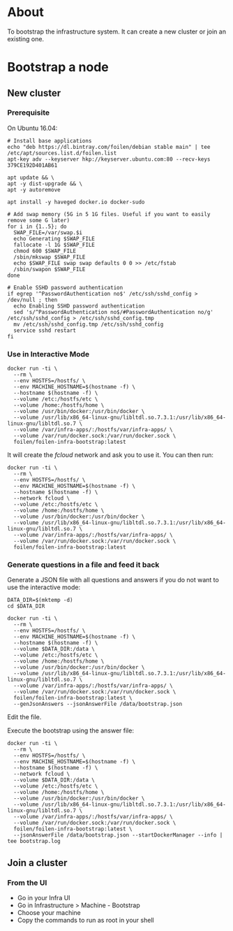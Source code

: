 # About

To bootstrap the infrastructure system. It can create a new cluster or join an existing one.

# Bootstrap a node

## New cluster

### Prerequisite

On Ubuntu 16.04:

```
# Install base applications
echo "deb https://dl.bintray.com/foilen/debian stable main" | tee /etc/apt/sources.list.d/foilen.list
apt-key adv --keyserver hkp://keyserver.ubuntu.com:80 --recv-keys 379CE192D401AB61

apt update && \
apt -y dist-upgrade && \
apt -y autoremove

apt install -y haveged docker.io docker-sudo

# Add swap memory (5G in 5 1G files. Useful if you want to easily remove some G later)
for i in {1..5}; do
  SWAP_FILE=/var/swap.$i
  echo Generating $SWAP_FILE
  fallocate -l 1G $SWAP_FILE
  chmod 600 $SWAP_FILE
  /sbin/mkswap $SWAP_FILE
  echo $SWAP_FILE swap swap defaults 0 0 >> /etc/fstab
  /sbin/swapon $SWAP_FILE
done

# Enable SSHD password authentication
if egrep '^PasswordAuthentication no$' /etc/ssh/sshd_config > /dev/null ; then
  echo Enabling SSHD password authentication
  sed 's/^PasswordAuthentication no$/#PasswordAuthentication no/g' /etc/ssh/sshd_config > /etc/ssh/sshd_config.tmp
  mv /etc/ssh/sshd_config.tmp /etc/ssh/sshd_config
  service sshd restart
fi
```

### Use in Interactive Mode

```
docker run -ti \
  --rm \
  --env HOSTFS=/hostfs/ \
  --env MACHINE_HOSTNAME=$(hostname -f) \
  --hostname $(hostname -f) \
  --volume /etc:/hostfs/etc \
  --volume /home:/hostfs/home \
  --volume /usr/bin/docker:/usr/bin/docker \
  --volume /usr/lib/x86_64-linux-gnu/libltdl.so.7.3.1:/usr/lib/x86_64-linux-gnu/libltdl.so.7 \
  --volume /var/infra-apps/:/hostfs/var/infra-apps/ \
  --volume /var/run/docker.sock:/var/run/docker.sock \
  foilen/foilen-infra-bootstrap:latest
```

It will create the *fcloud* network and ask you to use it. You can then run:

```
docker run -ti \
  --rm \
  --env HOSTFS=/hostfs/ \
  --env MACHINE_HOSTNAME=$(hostname -f) \
  --hostname $(hostname -f) \
  --network fcloud \
  --volume /etc:/hostfs/etc \
  --volume /home:/hostfs/home \
  --volume /usr/bin/docker:/usr/bin/docker \
  --volume /usr/lib/x86_64-linux-gnu/libltdl.so.7.3.1:/usr/lib/x86_64-linux-gnu/libltdl.so.7 \
  --volume /var/infra-apps/:/hostfs/var/infra-apps/ \
  --volume /var/run/docker.sock:/var/run/docker.sock \
  foilen/foilen-infra-bootstrap:latest
```

### Generate questions in a file and feed it back

Generate a JSON file with all questions and answers if you do not want to use the interactive mode:

```
DATA_DIR=$(mktemp -d)
cd $DATA_DIR

docker run -ti \
  --rm \
  --env HOSTFS=/hostfs/ \
  --env MACHINE_HOSTNAME=$(hostname -f) \
  --hostname $(hostname -f) \
  --volume $DATA_DIR:/data \
  --volume /etc:/hostfs/etc \
  --volume /home:/hostfs/home \
  --volume /usr/bin/docker:/usr/bin/docker \
  --volume /usr/lib/x86_64-linux-gnu/libltdl.so.7.3.1:/usr/lib/x86_64-linux-gnu/libltdl.so.7 \
  --volume /var/infra-apps/:/hostfs/var/infra-apps/ \
  --volume /var/run/docker.sock:/var/run/docker.sock \
  foilen/foilen-infra-bootstrap:latest \
  --genJsonAnswers --jsonAnswerFile /data/bootstrap.json
```

Edit the file.

Execute the bootstrap using the answer file:

```
docker run -ti \
  --rm \
  --env HOSTFS=/hostfs/ \
  --env MACHINE_HOSTNAME=$(hostname -f) \
  --hostname $(hostname -f) \
  --network fcloud \
  --volume $DATA_DIR:/data \
  --volume /etc:/hostfs/etc \
  --volume /home:/hostfs/home \
  --volume /usr/bin/docker:/usr/bin/docker \
  --volume /usr/lib/x86_64-linux-gnu/libltdl.so.7.3.1:/usr/lib/x86_64-linux-gnu/libltdl.so.7 \
  --volume /var/infra-apps/:/hostfs/var/infra-apps/ \
  --volume /var/run/docker.sock:/var/run/docker.sock \
  foilen/foilen-infra-bootstrap:latest \
  --jsonAnswerFile /data/bootstrap.json --startDockerManager --info | tee bootstrap.log
```

## Join a cluster

### From the UI

* Go in your Infra UI
* Go in Infrastructure > Machine - Bootstrap
* Choose your machine
* Copy the commands to run as root in your shell
